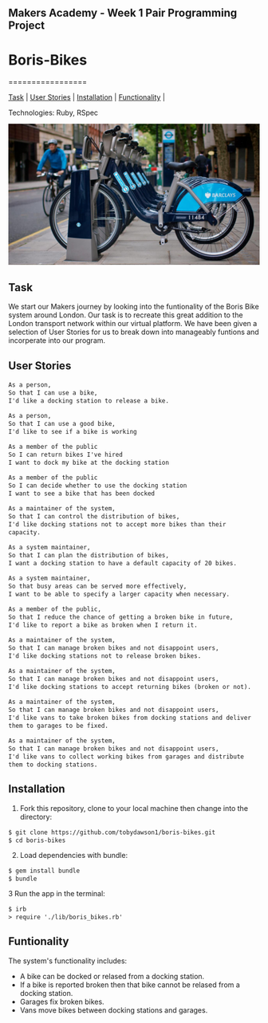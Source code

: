 ## Makers Academy - Week 1 Pair Programming Project

# Boris-Bikes
=================

[Task](#Task) | [User Stories](#stories) | [Installation](#Installation) | [Functionality](#Funtionality) |

Technologies: Ruby, RSpec

![Boris](screenshots/boris.jpg)

## Task

We start our Makers journey by looking into the funtionality of the Boris Bike system around London. Our task is to recreate this great addition to the London transport network within our virtual platform. We have been given a selection of User Stories for us to break down into manageably funtions and incorperate into our program. 

## <a name="stories">User Stories</a> 

```
As a person,
So that I can use a bike,
I'd like a docking station to release a bike.
```

```
As a person,
So that I can use a good bike,
I'd like to see if a bike is working
```

```
As a member of the public
So I can return bikes I've hired
I want to dock my bike at the docking station
```

```
As a member of the public
So I can decide whether to use the docking station
I want to see a bike that has been docked
```

```
As a maintainer of the system,
So that I can control the distribution of bikes,
I'd like docking stations not to accept more bikes than their capacity.
```

```
As a system maintainer,
So that I can plan the distribution of bikes,
I want a docking station to have a default capacity of 20 bikes.
```

```
As a system maintainer,
So that busy areas can be served more effectively,
I want to be able to specify a larger capacity when necessary.
```

```
As a member of the public,
So that I reduce the chance of getting a broken bike in future,
I'd like to report a bike as broken when I return it.
```

```
As a maintainer of the system,
So that I can manage broken bikes and not disappoint users,
I'd like docking stations not to release broken bikes.
```

```
As a maintainer of the system,
So that I can manage broken bikes and not disappoint users,
I'd like docking stations to accept returning bikes (broken or not).
```

```
As a maintainer of the system,
So that I can manage broken bikes and not disappoint users,
I'd like vans to take broken bikes from docking stations and deliver them to garages to be fixed.
```

```
As a maintainer of the system,
So that I can manage broken bikes and not disappoint users,
I'd like vans to collect working bikes from garages and distribute them to docking stations.
```

## Installation

1. Fork this repository, clone to your local machine then change into the directory:
```
$ git clone https://github.com/tobydawson1/boris-bikes.git 
$ cd boris-bikes
```
2. Load dependencies with bundle:
```
$ gem install bundle
$ bundle
```
3 Run the app in the terminal:
```
$ irb
> require './lib/boris_bikes.rb'
```

## Funtionality

The system's functionality includes:

* A bike can be docked or relased from a docking station.
* If a bike is reported broken then that bike cannot be relased from a docking station.
* Garages fix broken bikes.
* Vans move bikes between docking stations and garages.

